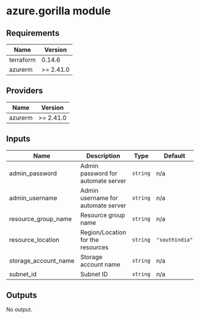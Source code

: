 # azure.gorilla module
## Requirements

| Name | Version |
|------|---------|
| terraform | 0.14.6 |
| azurerm | >= 2.41.0 |

## Providers

| Name | Version |
|------|---------|
| azurerm | >= 2.41.0 |

## Inputs

| Name | Description | Type | Default | Required |
|------|-------------|------|---------|:--------:|
| admin\_password | Admin password for automate server | `string` | n/a | yes |
| admin\_username | Admin username for automate server | `string` | n/a | yes |
| resource\_group\_name | Resource group name | `string` | n/a | yes |
| resource\_location | Region/Location for the resources | `string` | `"southindia"` | no |
| storage\_account\_name | Storage account name | `string` | n/a | yes |
| subnet\_id | Subnet ID | `string` | n/a | yes |

## Outputs

No output.


